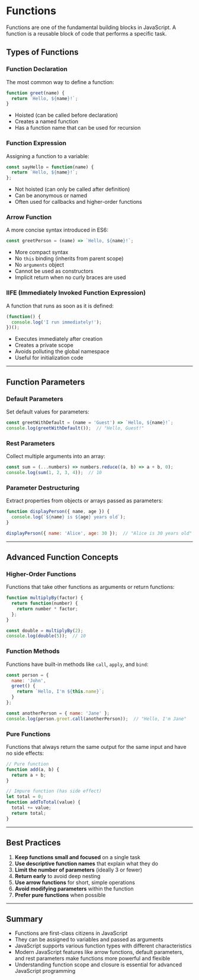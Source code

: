 # Functions

Functions are one of the fundamental building blocks in JavaScript. A function is a reusable block of code that performs a specific task.

## Types of Functions

### Function Declaration

The most common way to define a function:

```javascript
function greet(name) {
  return `Hello, ${name}!`;
}
```

- Hoisted (can be called before declaration)
- Creates a named function
- Has a function name that can be used for recursion

### Function Expression

Assigning a function to a variable:

```javascript
const sayHello = function(name) {
  return `Hello, ${name}!`;
};
```

- Not hoisted (can only be called after definition)
- Can be anonymous or named
- Often used for callbacks and higher-order functions

### Arrow Function

A more concise syntax introduced in ES6:

```javascript
const greetPerson = (name) => `Hello, ${name}!`;
```

- More compact syntax
- No `this` binding (inherits from parent scope)
- No `arguments` object
- Cannot be used as constructors
- Implicit return when no curly braces are used

### IIFE (Immediately Invoked Function Expression)

A function that runs as soon as it is defined:

```javascript
(function() {
  console.log('I run immediately!');
})();
```

- Executes immediately after creation
- Creates a private scope
- Avoids polluting the global namespace
- Useful for initialization code

---

## Function Parameters

### Default Parameters

Set default values for parameters:

```javascript
const greetWithDefault = (name = 'Guest') => `Hello, ${name}!`;
console.log(greetWithDefault());  // "Hello, Guest!"
```

### Rest Parameters

Collect multiple arguments into an array:

```javascript
const sum = (...numbers) => numbers.reduce((a, b) => a + b, 0);
console.log(sum(1, 2, 3, 4));  // 10
```

### Parameter Destructuring

Extract properties from objects or arrays passed as parameters:

```javascript
function displayPerson({ name, age }) {
  console.log(`${name} is ${age} years old`);
}

displayPerson({ name: 'Alice', age: 30 });  // "Alice is 30 years old"
```

---

## Advanced Function Concepts

### Higher-Order Functions

Functions that take other functions as arguments or return functions:

```javascript
function multiplyBy(factor) {
  return function(number) {
    return number * factor;
  };
}

const double = multiplyBy(2);
console.log(double(5));  // 10
```

### Function Methods

Functions have built-in methods like `call`, `apply`, and `bind`:

```javascript
const person = {
  name: 'John',
  greet() {
    return `Hello, I'm ${this.name}`;
  }
};

const anotherPerson = { name: 'Jane' };
console.log(person.greet.call(anotherPerson));  // "Hello, I'm Jane"
```

### Pure Functions

Functions that always return the same output for the same input and have no side effects:

```javascript
// Pure function
function add(a, b) {
  return a + b;
}

// Impure function (has side effect)
let total = 0;
function addToTotal(value) {
  total += value;
  return total;
}
```

---

## Best Practices

1. **Keep functions small and focused** on a single task
2. **Use descriptive function names** that explain what they do
3. **Limit the number of parameters** (ideally 3 or fewer)
4. **Return early** to avoid deep nesting
5. **Use arrow functions** for short, simple operations
6. **Avoid modifying parameters** within the function
7. **Prefer pure functions** when possible

---

## Summary

- Functions are first-class citizens in JavaScript
- They can be assigned to variables and passed as arguments
- JavaScript supports various function types with different characteristics
- Modern JavaScript features like arrow functions, default parameters, and rest parameters make functions more powerful and flexible
- Understanding function scope and closure is essential for advanced JavaScript programming 